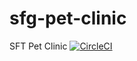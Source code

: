 # sfg-pet-clinic
SFT Pet Clinic 
[![CircleCI](https://circleci.com/gh/granim/sfg-pet-clinic/tree/master.svg?style=svg)](https://circleci.com/gh/granim/sfg-pet-clinic/tree/master)